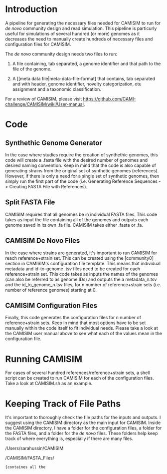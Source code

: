 # Introduction

A pipeline for generating the necessary files needed for CAMISIM to run for *de novo* community design and read simulation.
This pipeline is particurly useful for simulations of several hundred (or more) genomes as it decreases the need to manually create
hundreds of necessary files and configuration files for CAMISIM.

The *de novo* community design needs two files to run:

1. A file containing, tab separated, a genome identifier and that path to the file of the genome.

2. A [[meta data file|meta-data-file-format] that contains, tab separated and with header, genome identifier, novelty categorization, 
otu assignment and a taxonomic classification.

For a review of CAMISIM, please visit https://github.com/CAMI-challenge/CAMISIM/wiki/User-manual.

# Code

## Synthethic Genome Generator

In the case where studies require the creation of synthethic genomes, this code will create a .fasta file with the desired number of
genomes and desired naming convention. Keep in mind that the code is also capable of generating strains from the original set of synthetic
genomes (references). However, if there is only a need for a single set of synthetic genomes, then simply run the first part of the code 
(i.e. Generating Reference Sequences -> Creating FASTA File with References).

## Split FASTA File

CAMISIM requires that all genomes be in individual FASTA files. This code takes as input the file containing all of the genomes and outputs
each genome saved in its own .fa file. CAMISIM takes either .fasta or .fa.

## CAMISIM De Novo Files

In the case where strains are generated, it's important to run CAMISIM for reach reference+strain set. This can be created using the
[community0] section in CAMISIM's configuration file template. This means that individual metadata and id-to-genome .tsv files need
to be created for each reference+strain set. This code takes as inputs the names of the genomes (can also be referred to as genome IDs)
and outputs the a metadata_n.tsv and the id_to_genome_n.tsv files, for n number of reference+strain sets (i.e. number of reference genomes)
starting at 0.

## CAMISIM Configuration Files

Finally, this code generates the configuration files for n number of reference+strain sets. Keep in mind that most options have to be set manually within the code itself to fit individual needs. Please take a look at the CAMISIM user manual above to see what each of the values mean in the configuration file.

# Running CAMISIM

For cases of several hundred references/reference+strain sets, a shell script can be created to run CAMISIM for each of the configuration files. Take a look at CAMISIM.sh as an example.

# Keeping Track of File Paths

It's important to thoroughly check the file paths for the inputs and outputs. I suggest using the CAMISIM directory as the main input for CAMISIM. Inside the CAMISIM directory, I have a folder for the configuration files, a folder for the FASTA files, and a folder for the *de novo* files. These folders help keep track of where everything is, especially if there are many files.

/Users/sarahussin/CAMISIM

  /CAMISIM/FASTA_Files/

    {containes all the 

